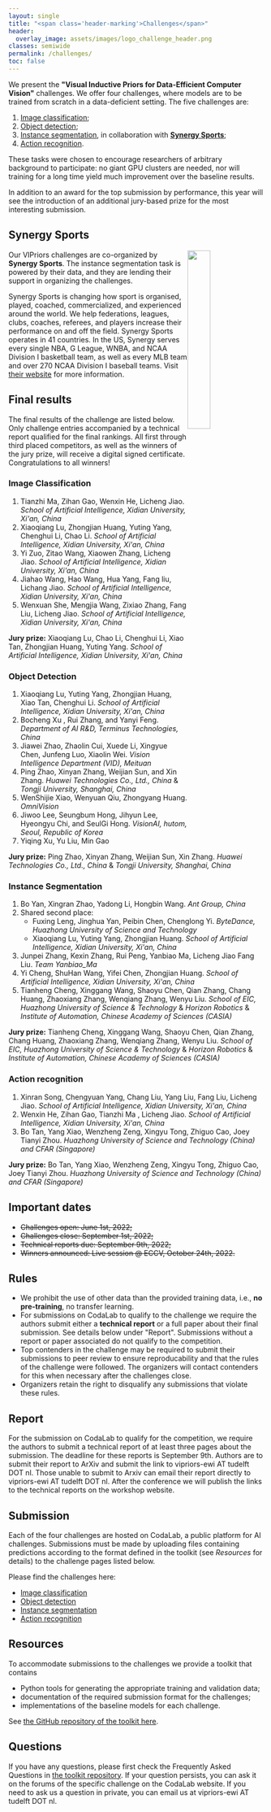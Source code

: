 ```yaml
---
layout: single
title: "<span class='header-marking'>Challenges</span>"
header:
  overlay_image: assets/images/logo_challenge_header.png
classes: semiwide
permalink: /challenges/
toc: false
---
```


<!-- <img src='/assets/images/logo_challenge.png' style='display: block; margin: 0 auto; width: 40%; min-width: 200px;' /> -->

We present the **"Visual Inductive Priors for Data-Efficient Computer Vision"** challenges. We offer four challenges, where models are to be trained from scratch in a data-deficient setting. The five challenges are:

1. [Image classification](https://codalab.lisn.upsaclay.fr/competitions/4694);
2. [Object detection](https://codalab.lisn.upsaclay.fr/competitions/4696);
3. [Instance segmentation](https://codalab.lisn.upsaclay.fr/competitions/4699), in collaboration with [**Synergy Sports**](#synergy-sports);
4. [Action recognition](https://codalab.lisn.upsaclay.fr/competitions/4703).
<!-- 5. [Re-identification](https://competitions.codalab.org/competitions/33216), in collaboration with [**Synergy Sports**](#synergy-sports). -->

These tasks were chosen to encourage researchers of arbitrary background to participate: no giant GPU clusters are needed, nor will training for a long time yield much improvement over the baseline results.

In addition to an award for the top submission by performance, this year will see the introduction of an additional jury-based prize for the most interesting submission.

## Synergy Sports

[<img src='/assets/images/SynergySportsLogo.png' style='display: block; float: right; width: 30%; min-width: 150px;' />](https://synergysports.com/)

Our VIPriors challenges are co-organized by **Synergy Sports**. The instance segmentation task is powered by their data, and they are lending their support in organizing the challenges.

Synergy Sports is changing how sport is organised, played, coached, commercialized, and experienced around the world. We help federations, leagues, clubs, coaches, referees, and players increase their performance on and off the field. Synergy Sports operates in 41 countries. In the US, Synergy serves every single NBA, G League, WNBA, and NCAA Division I basketball team, as well as every MLB team and over 270 NCAA Division I baseball teams. Visit [their website](https://synergysports.com/) for more information.


## Final results

The final results of the challenge are listed below. Only challenge entries accompanied by a technical report qualified for the final rankings. All first through third placed competitors, as well as the winners of the jury prize, will receive a digital signed certificate. Congratulations to all winners!

### Image Classification

1. <span class='list-marking'>Tianzhi Ma, Zihan Gao, Wenxin He, Licheng Jiao.</span> *School of Artificial Intelligence, Xidian University, Xi'an, China*
2. Xiaoqiang Lu, Zhongjian Huang, Yuting Yang, Chenghui Li, Chao Li. *School of Artificial Intelligence, Xidian University, Xi'an, China*
3. Yi Zuo, Zitao Wang, Xiaowen Zhang, Licheng Jiao. *School of Artificial Intelligence, Xidian University, Xi'an, China*
4. Jiahao Wang, Hao Wang, Hua Yang, Fang liu, Lichang Jiao. *School of Artificial Intelligence, Xidian University, Xi'an, China*
5. Wenxuan She, Mengjia Wang, Zixiao Zhang, Fang Liu, Licheng Jiao. *School of Artificial Intelligence, Xidian University, Xi'an, China*

**Jury prize:** Xiaoqiang Lu, Chao Li, Chenghui Li, Xiao Tan, Zhongjian Huang, Yuting Yang. *School of Artificial Intelligence, Xidian University, Xi'an, China*


### Object Detection

1. <span class='list-marking'>Xiaoqiang Lu, Yuting Yang, Zhongjian Huang, Xiao Tan, Chenghui Li.</span> *School of Artificial Intelligence, Xidian University, Xi'an, China*
2. Bocheng Xu , Rui Zhang, and Yanyi Feng. *Department of AI R&D, Terminus Technologies, China*
3. Jiawei Zhao, Zhaolin Cui, Xuede Li, Xingyue Chen, Junfeng Luo, Xiaolin Wei. *Vision Intelligence Department (VID), Meituan*
4. Ping Zhao, Xinyan Zhang, Weijian Sun, and Xin Zhang. *Huawei Technologies Co., Ltd., China* & *Tongji University, Shanghai, China*
5. WenShijie Xiao, Wenyuan Qiu, Zhongyang Huang. *OmniVision*
6. Jiwoo Lee, Seungbum Hong, Jihyun Lee, Hyeongyu Chi, and SeulGi Hong. *VisionAI, hutom, Seoul, Republic of Korea*
7. Yiqing Xu, Yu Liu, Min Gao

**Jury prize:** Ping Zhao, Xinyan Zhang, Weijian Sun, Xin Zhang. *Huawei Technologies Co., Ltd., China* & *Tongji University, Shanghai, China*


### Instance Segmentation

1. <span class='list-marking'>Bo Yan, Xingran Zhao, Yadong Li, Hongbin Wang.</span> *Ant Group, China*
2. Shared second place:
	* Fuxing Leng, Jinghua Yan, Peibin Chen, Chenglong Yi. *ByteDance, Huazhong University of Science and Technology*
	* Xiaoqiang Lu, Yuting Yang, Zhongjian Huang. *School of Artificial Intelligence, Xidian University, Xi'an, China*
3. Junpei Zhang, Kexin Zhang, Rui Peng, Yanbiao Ma, Licheng Jiao Fang Liu. *Team Yanbiao_Ma*
4. Yi Cheng, ShuHan Wang, Yifei Chen, Zhongjian Huang. *School of Artificial Intelligence, Xidian University, Xi'an, China*
5. Tianheng Cheng, Xinggang Wang, Shaoyu Chen, Qian Zhang, Chang Huang, Zhaoxiang Zhang, Wenqiang Zhang, Wenyu Liu. *School of EIC, Huazhong University of Science & Technology* & *Horizon Robotics* & *Institute of Automation, Chinese Academy of Sciences (CASIA)*

**Jury prize:** Tianheng Cheng, Xinggang Wang, Shaoyu Chen, Qian Zhang, Chang Huang, Zhaoxiang Zhang, Wenqiang Zhang, Wenyu Liu. *School of EIC, Huazhong University of Science & Technology* & *Horizon Robotics* & *Institute of Automation, Chinese Academy of Sciences (CASIA)*


### Action recognition

1. <span class='list-marking'>Xinran Song, Chengyuan Yang, Chang Liu, Yang Liu, Fang Liu, Licheng Jiao.</span> *School of Artificial Intelligence, Xidian University, Xi'an, China*
2. Wenxin He, Zihan Gao, Tianzhi Ma , Licheng Jiao. *School of Artificial Intelligence, Xidian University, Xi'an, China*
3. Bo Tan, Yang Xiao, Wenzheng Zeng, Xingyu Tong, Zhiguo Cao, Joey Tianyi Zhou. *Huazhong University of Science and Technology (China) and CFAR (Singapore)*

**Jury prize:** Bo Tan, Yang Xiao, Wenzheng Zeng, Xingyu Tong, Zhiguo Cao, Joey Tianyi Zhou. *Huazhong University of Science and Technology (China) and CFAR (Singapore)*


## Important dates

- ~~Challenges open: June 1st, 2022;~~
- ~~Challenges close: September 1st, 2022;~~
- ~~Technical reports due: September 9th, 2022;~~
- ~~Winners announced: Live session @ ECCV, October 24th, 2022.~~

## Rules

- We prohibit the use of other data than the provided training data, i.e., **no pre-training**, no transfer learning.
- For submissions on CodaLab to qualify to the challenge we require the authors submit either a **technical report** or a full paper about their final submission. See details below under "Report". Submissions without a report or paper associated do not qualify to the competition.
- Top contenders in the challenge may be required to submit their submissions to peer review to ensure reproducability and that the rules of the challenge were followed. The organizers will contact contenders for this when necessary after the challenges close.
- Organizers retain the right to disqualify any submissions that violate these rules.

## Report

For the submission on CodaLab to qualify for the competition, we require the authors to submit a technical report of at least three pages about the submission. The deadline for these reports is September 9th. Authors are to submit their report to ArXiv and submit the link to vipriors-ewi AT tudelft DOT nl. Those unable to submit to Arxiv can email their report directly to vipriors-ewi AT tudelft DOT nl. After the conference we will publish the links to the technical reports on the workshop website.

## Submission

Each of the four challenges are hosted on CodaLab, a public platform for AI challenges. Submissions must be made by uploading files containing predictions according to the format defined in the toolkit (see *Resources* for details) to the challenge pages listed below.

Please find the challenges here:

- [Image classification](https://codalab.lisn.upsaclay.fr/competitions/4694)
- [Object detection](https://codalab.lisn.upsaclay.fr/competitions/4696)
- [Instance segmentation](https://codalab.lisn.upsaclay.fr/competitions/4699)
- [Action recognition](https://codalab.lisn.upsaclay.fr/competitions/4703)

## Resources

To accommodate submissions to the challenges we provide a toolkit that contains

- Python tools for generating the appropriate training and validation data;
- documentation of the required submission format for the challenges;
- implementations of the baseline models for each challenge.

See [the GitHub repository of the toolkit here](https://github.com/VIPriors/vipriors-challenges-toolkit).

## Questions

If you have any questions, please first check the Frequently Asked Questions in [the toolkit repository](https://github.com/VIPriors/vipriors-challenges-toolkit). If your question persists, you can ask it on the forums of the specific challenge on the CodaLab website. If you need to ask us a question in private, you can email us at vipriors-ewi AT tudelft DOT nl.
